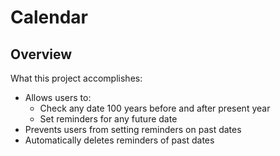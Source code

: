 # Calendar 

## Overview

What this project accomplishes:
- Allows users to:
  - Check any date 100 years before and after present year
  - Set reminders for any future date
- Prevents users from setting reminders on past dates
- Automatically deletes reminders of past dates
